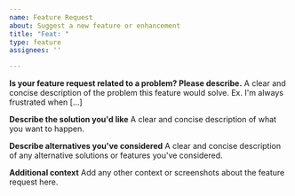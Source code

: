 ```yaml
---
name: Feature Request
about: Suggest a new feature or enhancement
title: "Feat: "
type: feature
assignees: ''

---
```


**Is your feature request related to a problem? Please describe.**
A clear and concise description of the problem this feature would solve. Ex. I'm always frustrated when [...]

**Describe the solution you'd like**
A clear and concise description of what you want to happen.

**Describe alternatives you've considered**
A clear and concise description of any alternative solutions or features you've considered.

**Additional context**
Add any other context or screenshots about the feature request here.
